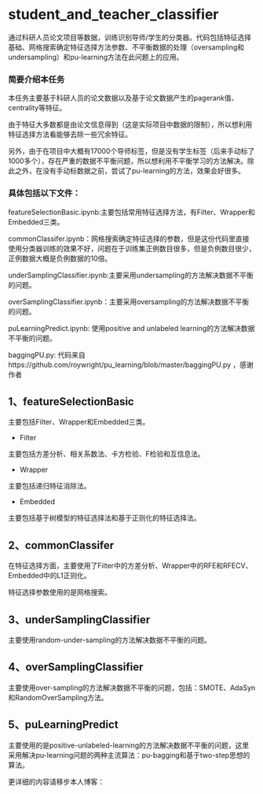 # student_and_teacher_classifier
通过科研人员论文项目等数据，训练识别导师/学生的分类器。代码包括特征选择基础、网格搜索确定特征选择方法参数、不平衡数据的处理（oversampling和undersampling）和pu-learning方法在此问题上的应用。

### 简要介绍本任务

本任务主要基于科研人员的论文数据以及基于论文数据产生的pagerank值、centrality等特征。

由于特征大多数都是由论文信息得到（这是实际项目中数据的限制），所以想利用特征选择方法看能够去除一些冗余特征。

另外，由于在项目中大概有17000个导师标签，但是没有学生标签（后来手动标了1000多个），存在严重的数据不平衡问题，所以想利用不平衡学习的方法解决。除此之外，在没有手动标数据之前，尝试了pu-learning的方法，效果会好很多。

### 具体包括以下文件：

featureSelectionBasic.ipynb:主要包括常用特征选择方法，有Filter、Wrapper和Embedded三类。

commonClassifer.ipynb：网格搜索确定特征选择的参数，但是这份代码里直接使用分类器训练的效果不好，问题在于训练集正例数目很多，但是负例数目很少，正例数据大概是负例数据的10倍。

underSamplingClassifier.ipynb:主要采用undersampling的方法解决数据不平衡的问题。

overSamplingClassifier.ipynb：主要采用oversampling的方法解决数据不平衡的问题。

puLearningPredict.ipynb: 使用positive and unlabeled learning的方法解决数据不平衡的问题。

baggingPU.py: 代码来自https://github.com/roywright/pu_learning/blob/master/baggingPU.py ，感谢作者


## 1、featureSelectionBasic

主要包括Filter、Wrapper和Embedded三类。

- Filter

主要包括方差分析、相关系数法、卡方检验、F检验和互信息法。

- Wrapper

主要包括递归特征消除法。

- Embedded

主要包括基于树模型的特征选择法和基于正则化的特征选择法。

## 2、commonClassifer

在特征选择方面，主要使用了Filter中的方差分析、Wrapper中的RFE和RFECV、Embedded中的L1正则化。

特征选择参数使用的是网格搜索。

## 3、underSamplingClassifier

主要使用random-under-sampling的方法解决数据不平衡的问题。

## 4、overSamplingClassifier

主要使用over-sampling的方法解决数据不平衡的问题，包括：SMOTE、AdaSyn和RandomOverSampling方法。

## 5、puLearningPredict

主要使用的是positive-unlabeled-learning的方法解决数据不平衡的问题，这里采用解决pu-learning问题的两种主流算法：pu-bagging和基于two-step思想的算法。

更详细的内容请移步本人博客：
